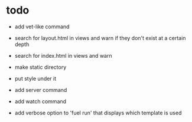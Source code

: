 # todo
- add vet-like command
 - search for layout.html in views and warn if they don't exist at a certain depth
 - search for index.html in views and warn

 - make static directory
  - put style under it

- add server command
- add watch command

- add verbose option to 'fuel run' that displays which template is used
